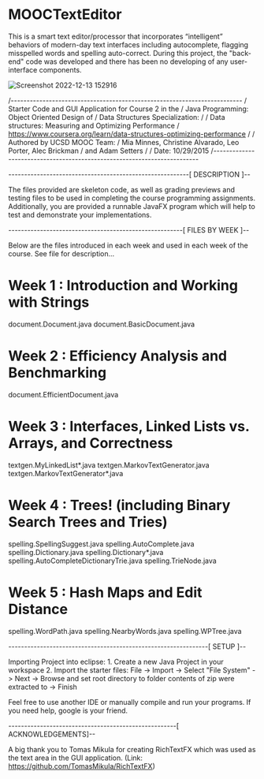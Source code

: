 MOOCTextEditor
==================================================================

This is a smart text editor/processor that incorporates “intelligent” behaviors of modern-day 
text interfaces including autocomplete, flagging misspelled words and spelling auto-correct.
During this project, the "back-end" code was developed and there has been no developing of
any user-interface components.

![Screenshot 2022-12-13 152916](https://user-images.githubusercontent.com/120404490/207361193-35039d4b-2a6a-4c38-925a-1c7dbc61751b.png)




/-------------------------------------------------------------------------
/ Starter Code and GUI Application for Course 2 in the
/ Java Programming: Object Oriented Design of 
/ Data Structures Specialization:
/
/ Data structures: Measuring and Optimizing Performance
/ https://www.coursera.org/learn/data-structures-optimizing-performance
/
/ Authored by UCSD MOOC Team:
/ Mia Minnes, Christine Alvarado, Leo Porter, Alec Brickman
/ and Adam Setters
/
/ Date: 10/29/2015
/-------------------------------------------------------------------------

---------------------------------------------------------[ DESCRIPTION ]--

The files provided are skeleton code, as well as grading previews and 
testing files to be used in completing the course programming 
assignments. Additionally, you are provided a runnable JavaFX program 
which will help to test and demonstrate your implementations.

-------------------------------------------------------[ FILES BY WEEK ]--

Below are the files introduced in each week and used in each week
of the course. See file for description...

Week 1 : Introduction and Working with Strings
==============================================
document.Document.java
document.BasicDocument.java

Week 2 : Efficiency Analysis and Benchmarking
=============================================
document.EfficientDocument.java

Week 3 : Interfaces, Linked Lists vs. Arrays, and Correctness
=============================================================
textgen.MyLinkedList*.java
textgen.MarkovTextGenerator.java
textgen.MarkovTextGenerator*.java

Week 4 : Trees! (including Binary Search Trees and Tries)
=========================================================
spelling.SpellingSuggest.java
spelling.AutoComplete.java
spelling.Dictionary.java
spelling.Dictionary*.java
spelling.AutoCompleteDictionaryTrie.java
spelling.TrieNode.java

Week 5 : Hash Maps and Edit Distance
====================================
spelling.WordPath.java
spelling.NearbyWords.java
spelling.WPTree.java

---------------------------------------------------------------[ SETUP ]-- 

Importing Project into eclipse:
	1. Create a new Java Project in your workspace
	2. Import the starter files:
	  File -> Import -> Select "File System" -> Next -> Browse and set 
	  root directory to folder contents of zip were extracted to -> Finish

Feel free to use another IDE or manually compile and run your programs.
If you need help, google is your friend.

-----------------------------------------------------[ ACKNOWLEDGEMENTS]--

A big thank you to Tomas Mikula for creating RichTextFX 
which was used as the text area in the GUI application.
(Link: https://github.com/TomasMikula/RichTextFX)


